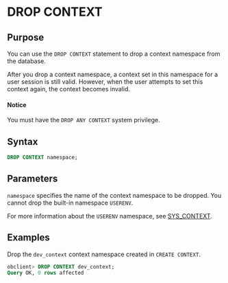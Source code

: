 # DROP CONTEXT

## Purpose

You can use the `DROP CONTEXT` statement to drop a context namespace from the database.

After you drop a context namespace, a context set in this namespace for a user session is still valid. However, when the user attempts to set this context again, the context becomes invalid.

  <main id="notice" type='notice'>
    <h4>Notice</h4>
    <p>You must have the <code>DROP ANY CONTEXT</code> system privilege. </p>
  </main>

## Syntax

```sql
DROP CONTEXT namespace;
```

## Parameters

`namespace` specifies the name of the context namespace to be dropped. You cannot drop the built-in namespace `USERENV`.

For more information about the `USERENV` namespace, see [SYS_CONTEXT](../../500.functions-of-oracle-mode/200.single-row-functions-of-oracle-mode/900.environment-and-identifier-functions-of-oracle-mode/100.lnnvl-of-oracle-mode.md).

## Examples

Drop the `dev_context` context namespace created in `CREATE CONTEXT`.

```sql
obclient> DROP CONTEXT dev_context;
Query OK, 0 rows affected
```
